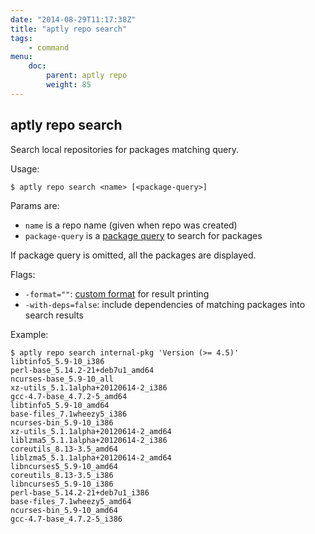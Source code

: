 ```yaml
---
date: "2014-08-29T11:17:38Z"
title: "aptly repo search"
tags:
    - command
menu:
    doc:
        parent: aptly repo
        weight: 85
---
```


aptly repo search
-----------------

Search local repositories for packages matching query.

Usage:

    $ aptly repo search <name> [<package-query>]

Params are:

-   `name` is a repo name (given when repo was created)
-   `package-query` is a [package query](/doc/feature/query/) to
    search for packages

If package query is omitted, all the packages are displayed.

Flags:

-   `-format=""`:
    [custom format](/doc/feature/package-display/) for result printing
-   `-with-deps=false`: include dependencies of matching packages
    into search results

Example:

    $ aptly repo search internal-pkg 'Version (>= 4.5)'
    libtinfo5_5.9-10_i386
    perl-base_5.14.2-21+deb7u1_amd64
    ncurses-base_5.9-10_all
    xz-utils_5.1.1alpha+20120614-2_i386
    gcc-4.7-base_4.7.2-5_amd64
    libtinfo5_5.9-10_amd64
    base-files_7.1wheezy5_i386
    ncurses-bin_5.9-10_i386
    xz-utils_5.1.1alpha+20120614-2_amd64
    liblzma5_5.1.1alpha+20120614-2_i386
    coreutils_8.13-3.5_amd64
    liblzma5_5.1.1alpha+20120614-2_amd64
    libncurses5_5.9-10_amd64
    coreutils_8.13-3.5_i386
    libncurses5_5.9-10_i386
    perl-base_5.14.2-21+deb7u1_i386
    base-files_7.1wheezy5_amd64
    ncurses-bin_5.9-10_amd64
    gcc-4.7-base_4.7.2-5_i386
